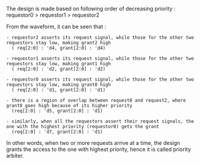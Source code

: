 The design is made based on following order of decreasing priority : requestor0 > requestor1 > requestor2

From the waveform, it can be seen that :

    - requestor2 asserts its request signal, while those for the other two requestors stay low, making grant2 high  
      ( req[2:0] : 'd4, grant[2:0] : 'd4)

    - requestor1 asserts its request signal, while those for the other two requestors stay low, making grant1 high  
      ( req[2:0] : 'd2, grant[2:0] : 'd2)

    - requestor0 asserts its request signal, while those for the other two requestors stay low, making grant0 high  
      ( req[2:0] : 'd1, grant[2:0] : 'd1)

    - there is a region of overlap between request0 and request2, where grant0 goes high because of its higher priority 
      (req[2:0] : 'd5, grant[2:0] : 'd1)

    - similarly, when all the requestors assert their request signals, the one with the highest priority (requestor0) gets the grant 
      (req[2:0] : 'd7, grant[2:0] : 'd1)

In other words, when two or more requests arrive at a time, the design grants the access to the one with highest priority, hence it is called priority arbiter.
